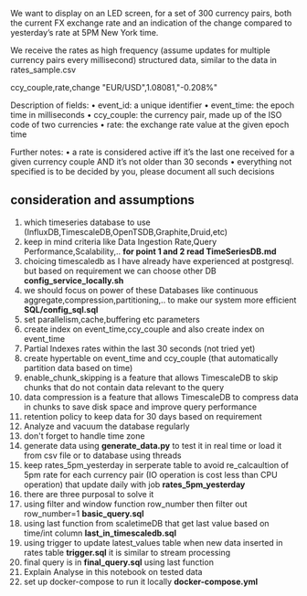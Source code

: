 We want to display on an LED screen, for a set of 300 currency pairs, both the current FX exchange rate and an indication of the change compared to yesterday’s rate at 5PM New York time.

We receive the rates as high frequency (assume updates for multiple currency pairs every
millisecond) structured data, similar to the data in rates_sample.csv

ccy_couple,rate,change
"EUR/USD",1.08081,"-0.208%"

Description of fields:
• event_id: a unique identifier
• event_time: the epoch time in milliseconds
• ccy_couple: the currency pair, made up of the ISO code of two currencies
• rate: the exchange rate value at the given epoch time

Further notes:
• a rate is considered active iff it’s the last one received for a given currency couple AND
it’s not older than 30 seconds
• everything not specified is to be decided by you, please document all such decisions

##  consideration and assumptions 
1. which timeseries database to use (InfluxDB,TimescaleDB,OpenTSDB,Graphite,Druid,etc)
2.  keep in mind criteria like Data Ingestion Rate,Query Performance,Scalability,..
   **for point 1 and 2 read TimeSeriesDB.md**
3. choicing timescaledb as I have already have experienced at postgresql. but based on requirement we can choose other DB **config_service_locally.sh**
4.  we should focus on power of these Databases like continuous aggregate,compression,partitioning,.. to make our system more efficient **SQL/config_sql.sql**
   1.  set parallelism,cache,buffering etc parameters 
   2.  create index on event_time,ccy_couple and also create index on event_time
   3.  Partial Indexes rates within the last 30 seconds (not tried yet)
   4.  create hypertable on event_time and ccy_couple (that automatically partition data based on time)
   5.  enable_chunk_skipping is a feature that allows TimescaleDB to skip chunks that do not contain data relevant to the query
   6.  data compression is a feature that allows TimescaleDB to compress data in chunks to save disk space and improve query performance
   7.  retention policy to keep data for 30 days based on requirement
   8.  Analyze and vacuum the database regularly
   9.  don't forget to handle time zone
5.  generate data using **generate_data.py** to test it in real time or load it from csv file or to database using threads
6.  keep rates_5pm_yesterday in serperate table to avoid re_calcaultion of 5pm rate for each currency pair (IO operation is cost less than CPU operation) that update daily with job **rates_5pm_yesterday** 
7.  there are three purposal to solve it 
   1.  using filter and window function row_number then filter out row_number=1 **basic_query.sql**
   2.  using last function from scaletimeDB that get last value based on time/int column **last_in_timescaledb.sql**
   3.  using trigger to update latest_values table when new data inserted in rates table **trigger.sql** it is similar to stream processing
8. final query is in **final_query.sql** using last function
9. Explain Analyse in  this notebook on tested data 
10. set up docker-compose to run it locally **docker-compose.yml**